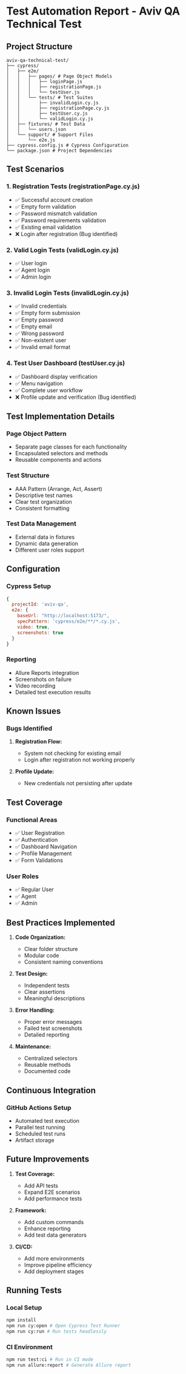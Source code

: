 # Test Automation Report - Aviv QA Technical Test

## Project Structure

```
aviv-qa-technical-test/
├── cypress/
│   ├── e2e/
│   │   ├── pages/ # Page Object Models
│   │   │   ├── loginPage.js
│   │   │   ├── registrationPage.js
│   │   │   └── testUser.js
│   │   └── tests/ # Test Suites
│   │       ├── invalidLogin.cy.js
│   │       ├── registrationPage.cy.js
│   │       ├── testUser.cy.js
│   │       └── validLogin.cy.js
│   ├── fixtures/ # Test Data
│   │   └── users.json
│   └── support/ # Support Files
│       └── e2e.js
├── cypress.config.js # Cypress Configuration
└── package.json # Project Dependencies
```

## Test Scenarios

### 1. Registration Tests (registrationPage.cy.js)
- ✅ Successful account creation
- ✅ Empty form validation
- ✅ Password mismatch validation
- ✅ Password requirements validation
- ✅ Existing email validation
- ❌ Login after registration (Bug identified)

### 2. Valid Login Tests (validLogin.cy.js)
- ✅ User login
- ✅ Agent login
- ✅ Admin login

### 3. Invalid Login Tests (invalidLogin.cy.js)
- ✅ Invalid credentials
- ✅ Empty form submission
- ✅ Empty password
- ✅ Empty email
- ✅ Wrong password
- ✅ Non-existent user
- ✅ Invalid email format

### 4. Test User Dashboard (testUser.cy.js)
- ✅ Dashboard display verification
- ✅ Menu navigation
- ✅ Complete user workflow
- ❌ Profile update and verification (Bug identified)

## Test Implementation Details

### Page Object Pattern
- Separate page classes for each functionality
- Encapsulated selectors and methods
- Reusable components and actions

### Test Structure
- AAA Pattern (Arrange, Act, Assert)
- Descriptive test names
- Clear test organization
- Consistent formatting

### Test Data Management
- External data in fixtures
- Dynamic data generation
- Different user roles support

## Configuration

### Cypress Setup

```javascript
{
  projectId: 'aviv-qa',
  e2e: {
    baseUrl: "http://localhost:5173/",
    specPattern: 'cypress/e2e/**/*.cy.js',
    video: true,
    screenshots: true
  }
}
```

### Reporting
- Allure Reports integration
- Screenshots on failure
- Video recording
- Detailed test execution results

## Known Issues

### Bugs Identified
1. **Registration Flow:**
   - System not checking for existing email
   - Login after registration not working properly

2. **Profile Update:**
   - New credentials not persisting after update

## Test Coverage

### Functional Areas
- ✅ User Registration
- ✅ Authentication
- ✅ Dashboard Navigation
- ✅ Profile Management
- ✅ Form Validations

### User Roles
- ✅ Regular User
- ✅ Agent
- ✅ Admin

## Best Practices Implemented

1. **Code Organization:**
   - Clear folder structure
   - Modular code
   - Consistent naming conventions

2. **Test Design:**
   - Independent tests
   - Clear assertions
   - Meaningful descriptions

3. **Error Handling:**
   - Proper error messages
   - Failed test screenshots
   - Detailed reporting

4. **Maintenance:**
   - Centralized selectors
   - Reusable methods
   - Documented code

## Continuous Integration

### GitHub Actions Setup
- Automated test execution
- Parallel test running
- Scheduled test runs
- Artifact storage

## Future Improvements

1. **Test Coverage:**
   - Add API tests
   - Expand E2E scenarios
   - Add performance tests

2. **Framework:**
   - Add custom commands
   - Enhance reporting
   - Add test data generators

3. **CI/CD:**
   - Add more environments
   - Improve pipeline efficiency
   - Add deployment stages

## Running Tests

### Local Setup

```bash
npm install
npm run cy:open # Open Cypress Test Runner
npm run cy:run # Run tests headlessly
```

### CI Environment

```bash
npm run test:ci # Run in CI mode
npm run allure:report # Generate Allure report
```

